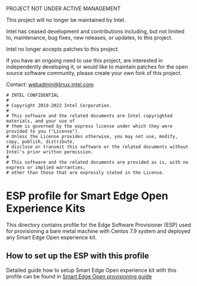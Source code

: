 PROJECT NOT UNDER ACTIVE MANAGEMENT

This project will no longer be maintained by Intel.

Intel has ceased development and contributions including, but not limited to, maintenance, bug fixes, new releases, or updates, to this project.  

Intel no longer accepts patches to this project.

If you have an ongoing need to use this project, are interested in independently developing it, or would like to maintain patches for the open source software community, please create your own fork of this project.  

Contact: webadmin@linux.intel.com
```text
# INTEL CONFIDENTIAL
#
# Copyright 2019-2022 Intel Corporation.
#
# This software and the related documents are Intel copyrighted materials, and your use of
# them is governed by the express license under which they were provided to you ("License").
# Unless the License provides otherwise, you may not use, modify, copy, publish, distribute,
# disclose or transmit this software or the related documents without Intel's prior written permission.
#
# This software and the related documents are provided as is, with no express or implied warranties,
# other than those that are expressly stated in the License.
```

# ESP profile for Smart Edge Open Experience Kits

This directory contains profile for the Edge Software Provisioner (ESP) used for provisioning a bare metal machine with Centos 7.9 system and deployed any Smart Edge Open experience kit.

## How to set up the ESP with this profile

Detailed guide how to setup Smart Edge Open experience kit with this profile can be found in [Smart Edge Open provisioning guide](https://github.com/smart-edge-open/docs/blob/main/experience-kits/provisioning/provisioning_pwek.md)
